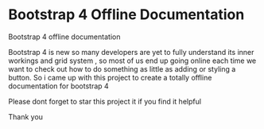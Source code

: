 # Bootstrap 4 Offline Documentation
Bootstrap 4 offline documentation

Bootstrap 4 is new so many developers are yet to fully understand its inner workings and grid system , so most of us end up going online each time we want to check out how to do something as little as adding or styling a button. So i came up with this project to create a totally offline documentation for bootstrap 4

Please dont forget to star this project it if you find it helpful

Thank you
